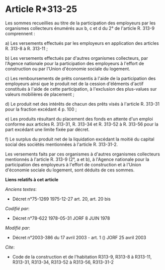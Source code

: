 # Article R*313-25

Les sommes recueillies au titre de la participation des employeurs par les organismes collecteurs énumérés aux b, c et d du
2° de l'article R. 313-9 comprennent :

a) Les versements effectués par les employeurs en application des articles R. 313-8 à R. 313-11 ;

b) Les versements effectués par d'autres organismes collecteurs, par l'Agence nationale pour la participation des employeurs
à l'effort de construction ou par l'Union d'économie sociale du logement.

c) Les remboursements de prêts consentis à l'aide de la participation des employeurs ainsi que le produit net de la cession
d'éléments d'actif constitués à l'aide de cette participation, à l'exclusion des plus-values sur valeurs mobilières de
placement ;

d) Le produit net des intérêts de chacun des prêts visés à l'article R. 313-31 pour la fraction excédant 4 p. 100 ;

e) Les produits résultant du placement des fonds en attente d'un emploi conforme aux articles R. 313-31, R. 313-34 et R.
313-52 à R. 313-56 pour la part excédant une limite fixée par décret.

f) Le surplus du produit net de la liquidation excédant la moitié du capital social des sociétés mentionnées à l'article R.
313-31-2.

Les versements faits par ces organismes à d'autres organismes collecteurs mentionnés à l'article R. 313-9 (2°, a et b), à
l'Agence nationale pour la participation des employeurs à l'effort de construction et à l'Union d'économie sociale du
logement, sont déduits de ces sommes.

**Liens relatifs à cet article**

_Anciens textes_:

  - Décret n°75-1269 1975-12-27 art. 20, art. 20 bis

_Codifié par_:

  - Décret n°78-622 1978-05-31 JORF 8 JUIN 1978

_Modifié par_:

  - Décret n°2003-386 du 17 avril 2003 - art. 1 () JORF 25 avril 2003

_Cite_:

  - Code de la construction et de l'habitation R313-9, R313-8 à R313-11, R313-31, R313-34, R313-52 à R313-56, R313-31-2
